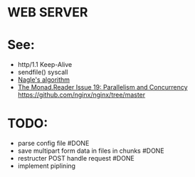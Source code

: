 # WEB SERVER

# See:

- http/1.1 Keep-Alive </br>
- sendfile() syscall
- [Nagle's algorithm](https://en.wikipedia.org/wiki/Nagle%27s_algorithm)
- [The Monad.Reader Issue 19: Parallelism and Concurrency](https://themonadreader.files.wordpress.com/2011/10/issue19.pdf)
  https://github.com/nginx/nginx/tree/master

####

# TODO:
- parse config file #DONE
- save multipart form data in files in chunks #DONE
- restructer POST handle request #DONE
- implement piplining
